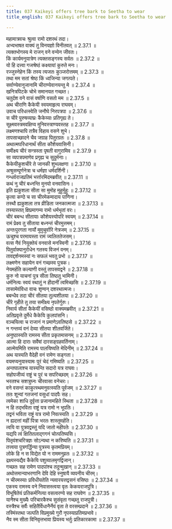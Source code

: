 ```yaml
---
title: 037 Kaikeyi offers tree bark to Seetha to wear
title_english: 037 Kaikeyi offers tree bark to Seetha to wear

---
```

<div class="audioEmbed"  caption="श्रीराम-हरिसीताराममूर्ति-घनपाठिभ्यां वचनम्" src="https://archive.org/download/Ramayana-recitation-Sriram-harisItArAmamUrti-Ghanapaati-v2/Kanda_2/Kanda_2_AYK-037-Chira_Paridhanam.mp3"></div>

  
महामात्रवचः श्रुत्वा रामो दशरथं तदा।  
अभ्यभाषत वाक्यं तु विनयज्ञो विनीतवत् ॥ 2.37.1 ॥   
त्यक्तभोगस्य मे राजन् वने वन्येन जीवतः।  
किं कार्यमनुयात्रेण त्यक्तसङ्गस्य सर्वतः ॥ 2.37.2 ॥   
यो हि दत्त्वा गजश्रेष्ठं कक्ष्यायां कुरुते मनः।  
रज्जुस्नेहेन किं तस्य त्यजतः कुञ्जरोत्तमम् ॥ 2.37.3 ॥   
तथा मम सतां श्रेष्ठ किं ध्वजिन्या जगत्पते।  
सर्वाण्येवानुजानामि चीराण्येवानयन्तु मे ॥ 2.37.4 ॥   
खनित्रपिटके चोभे समानयत गच्छत।  
चतुर्दश वने वासं वर्षाणि वसतो मम ॥ 2.37.5 ॥   
अथ चीराणि कैकेयी स्वयमाहृत्य राघवम्।  
उवाच परिधत्स्वेति जनौघे निरपत्रपा ॥ 2.37.6 ॥   
स चीरे पुरुषव्याघ्रः कैकेय्याः प्रतिगृह्य ते।  
सूक्ष्मवस्त्रमवक्षिप्य मुनिवस्त्राण्यवस्तह ॥ 2.37.7 ॥   
लक्ष्मणश्चापि तत्रैव विहाय वसने शुभे।  
तापसाच्छादने चैव जग्राह पितुरग्रतः ॥ 2.37.8 ॥   
अथात्मपरिधानार्थं सीता कौशेयवासिनी।  
समीक्ष्य चीरं सन्त्रस्ता पृषती वागुरामिव ॥ 2.37.9 ॥   
सा व्यपत्रपमाणेव प्रगृह्य च सुदुर्मनाः।  
कैकेयीकुशचीरे ते जानकी शुभलक्षणा ॥ 2.37.10 ॥   
अश्रुसम्पूर्णनेत्रा च धर्मज्ञा धर्मदर्शिनी।  
गन्धर्वराजप्रतिमं भर्त्तारमिदमब्रवीत् ॥ 2.37.11 ॥   
कथं नु चीरं बध्नन्ति मुनयो वनवासिनः।  
इति ह्यकुशला सीता सा मुमोह मुहुर्मुहुः ॥ 2.37.12 ॥   
कृत्वा कण्ठे च सा चीरमेकमादाय पाणिना।  
तस्थौ ह्यकुशला तत्र व्रीडिता जनकात्मजा ॥ 2.37.13 ॥   
तस्यास्तत् क्षिप्रमागम्य रामो धर्मभृतां वरः।  
चीरं बबन्ध सीतायाः कौशेयस्योपरि स्वयम् ॥ 2.37.14 ॥   
रामं प्रेक्ष्य तु सीताया बध्नन्तं चीरमुत्तमम्।  
अन्तःपुरगता नार्यो मुमुचुर्वारि नेत्रजम् ॥ 2.37.15 ॥   
ऊचुश्च परमायस्ता रामं ज्वलिततेजसम्।  
वत्स नैवं नियुक्तेयं वनवासे मनस्विनी ॥ 2.37.16 ॥   
पितुर्वाक्यानुरोधेन गतस्य विजनं वनम्।  
तावद्दर्शनमस्यां नः सफलं भवतु प्रभो ॥ 2.37.17 ॥   
लक्ष्मणेन सहायेन वनं गच्छस्व पुत्रक।  
नेयमर्हति कल्याणी वस्तुं तापसवद्वने ॥ 2.37.18 ॥   
कुरु नो याचनां पुत्र सीता तिष्ठतु भामिनी।  
धर्मनित्यः स्वयं स्थातुं न हीदानीं त्वमिच्छसि ॥ 2.37.19 ॥   
तासामेवंविधा वाचः शृण्वन् दशरथात्मजः।  
बबन्धैव तदा चीरं सीतया तुल्यशीलया ॥ 2.37.20 ॥   
चीरे गृहीते तु तया समीक्ष्य नृपतेर्गुरुः।  
निवार्य सीतां कैकेयीं वसिष्ठो वाक्यमब्रवीत् ॥ 2.37.21 ॥   
अतिप्रवृत्ते दुर्मेधे कैकेयि कुलपांसनि।  
वञ्चयित्वा च राजानं न प्रमाणेऽवतिष्ठसे ॥ 2.37.22 ॥   
न गन्तव्यं वनं देव्या सीतया शीलवर्जिते।  
अनुष्ठास्यति रामस्य सीता प्रकृतमासनम् ॥ 2.37.23 ॥   
आत्मा हि दाराः सर्वेषां दारसङ्ग्रहवर्तिनाम्।  
आत्मेयमिति रामस्य पालयिष्यति मेदिनीम् ॥ 2.37.24 ॥   
अथ यास्यति वैदेही वनं रामेण सङ्गता।  
वयमप्यनुयास्यामः पुरं चेदं गमिष्यति ॥ 2.37.25 ॥   
अन्तपालाश्च यास्यन्ति सदारो यत्र राघवः।  
सहोपजीव्यं राष्ट्रं च पुरं च सपरिच्छदम् ॥ 2.37.26 ॥   
भरतश्च सशत्रुघ्नः चीरवासा वनेचरः।  
वने वसन्तं काकुत्स्थमनुवत्स्यति पूर्वजम् ॥ 2.37.27 ॥   
ततः शून्यां गतजनां वसुधां पादपैः सह।  
त्वमेका शाधि दुर्वृत्ता प्रजानामहिते स्थिता ॥ 2.37.28 ॥   
न हि तद्भविता राष्ट्रं यत्र रामो न भूपतिः।  
तद्वनं भविता राष्ट्रं यत्र रामो निवत्स्यति ॥ 2.37.29 ॥   
न ह्यदत्तां महीं पित्रा भरतः शास्तुमर्हति।  
त्वयि वा पुत्रवद्वस्तुं यदि जातो महीपतेः ॥ 2.37.30 ॥   
यद्यपि त्वं क्षितितलाद्गगनं चोत्पतिष्यसि।  
पितृवंशचरित्रज्ञः सोऽन्यथा न करिष्यति ॥ 2.37.31 ॥   
तत्त्वया पुत्रगर्द्धिन्या पुत्रस्य कृतमप्रियम्।  
लोके हि न स विद्येत यो न राममनुव्रतः ॥ 2.37.32 ॥   
द्रक्ष्यस्यद्यैव कैकेयि पशुव्यालमृगद्विजान्।  
गच्छतः सह रामेण पादपांश्च तदुन्मुखान् ॥ 2.37.33 ॥   
अथोत्तमान्याभरणानि देवि देहि स्नुषायै व्यपनीय चीरम्।  
न चीरमस्याः प्रविधीयतेति न्यवारयत्तद्वसनं वसिष्ठः ॥ 2.37.34 ॥   
एकस्य रामस्य वने निवासस्त्वया वृतः केकयराजपुत्रि।  
विभूषितेयं प्रतिकर्मनित्या वसत्वरण्ये सह राघवेण ॥ 2.37.35 ॥   
यानैश्च मुख्यैः परिचारकैश्च सुसंवृता गच्छतु राजपुत्री।  
वस्त्रैश्च सर्वैः सहितैर्विधानैर्नेयं वृता ते वरसम्प्रदाने ॥ 2.37.36 ॥   
तस्मिंस्तथा जल्पति विप्रमुख्ये गुरौ नृपस्याप्रतिमप्रभावे।  
नैव स्म सीता विनिवृत्तभावा प्रियस्य भर्तुः प्रतिकारकामा ॥ 2.37.37 ॥   